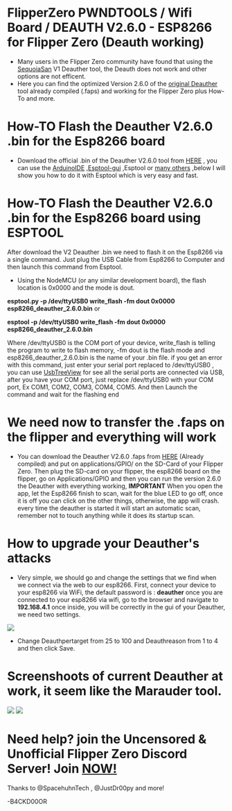 # FlipperZero PWNDTOOLS / Wifi Board / DEAUTH V2.6.0 - ESP8266 for Flipper Zero (Deauth working)



- Many users in the Flipper Zero community have found that using the <a href="https://github.com/SequoiaSan/FlipperZero-Wifi-ESP8266-Deauther-Module">SequoiaSan</a> V1 Deauther tool, the Deauth does not work and other options are not efficent.
- Here you can find the optimized Version 2.6.0 of the <a href="https://github.com/SequoiaSan/FlipperZero-Wifi-ESP8266-Deauther-Module">original Deauther</a> tool already compiled (.faps) and working for the Flipper Zero plus How-To and more.

# How-TO Flash the Deauther V2.6.0 .bin for the Esp8266 board

- Download the official .bin of the Deauther V2.6.0 tool from <a href="https://github.com/HEX0DAYS/FlipperZero-CONVERT/blob/96a9ca4bcb4e93c22d117a1ad27422149cdea6fb/Deauther2.6.0_FZ/esp8266_deauther_2.6.0.bin">HERE</a> , you can use the <a href="https://github.com/SpacehuhnTech/esp8266_deauther/wiki/Installation/70c7169963788c6a00cba1aa5d1939aedd463567#compiling-using-arduino-ide">ArduinoIDE</a> ,<a href="https://github.com/SpacehuhnTech/esp8266_deauther/wiki/Installation/70c7169963788c6a00cba1aa5d1939aedd463567#esptool-gui">Esptool-gui</a> ,Esptool or <a href="https://github.com/SpacehuhnTech/esp8266_deauther/wiki/Installation/70c7169963788c6a00cba1aa5d1939aedd463567)">many others</a> ,below I will show you how to do it with Esptool which is very easy and fast. 

# How-TO Flash the Deauther V2.6.0 .bin for the Esp8266 board using ESPTOOL

After download the V2 Deauther .bin we need to flash it on the Esp8266 via a single command. Just plug the USB Cable from Esp8266 to Computer and then launch this command from Esptool.

- Using the NodeMCU (or any similar development board), the flash location is 0x0000 and the mode is dout.

<b>esptool.py -p /dev/ttyUSB0 write_flash -fm dout 0x0000 esp8266_deauther_2.6.0.bin</b> or 

<b>esptool -p /dev/ttyUSB0 write_flash -fm dout 0x0000 esp8266_deauther_2.6.0.bin</b>

Where /dev/ttyUSB0 is the COM port of your device, write_flash is telling the program to write to flash memory, -fm dout is the flash mode and esp8266_deauther_2.6.0.bin is the name of your .bin file. if you get an error with this command, just enter your serial port replaced to /dev/ttyUSB0 , you can use <a href="https://www.uwe-sieber.de/usbtreeview_e.html#download">UsbTreeView</a> for see all the serial ports are connected via USB, after you have your COM port, just replace /dev/ttyUSB0 with your COM port, Ex COM1, COM2, COM3, COM4, COM5. And then Launch the command and wait for the flashing end

# We  need now to transfer the .faps on the flipper and everything will work

- You can download the Deauther V2.6.0 .faps from <a href="https://github.com/HEX0DAYS/FlipperZero-CONVERT/blob/5b3c00dce5286211581b37c7cee997f71d05a80d/Deauther2.6.0_FAPS/ESP8266_B4_Wifi_Deauther.fap">HERE</a> (Already compiled) and put on applications/GPIO/ on the SD-Card of your Flipper Zero. Then plug the SD-card on your flipper, the esp8266 board on the flipper, go on Applications/GPIO and then you can run the version 2.6.0 the Deauther with everything working, <b>IMPORTANT</b> When you open the app, let the Esp8266 finish to scan, wait for the blue LED to go off, once it is off you can click on the other things, otherwise, the app will crash. every time the deauther is started it will start an automatic scan, remember not to touch anything while it does its startup scan.

# How to upgrade your Deauther's attacks

- Very simple, we should go and change the settings that we find when we connect via the web to our esp8266.
First, connect your device to your esp8266 via WiFi, the default password is : <b>deauther</b> once you are connected to your esp8266 via wifi, go to the browser and navigate to <b>192.168.4.1</b> once inside, you will be correctly in the gui of your Deauther, we need two settings.

<img src="./deauther_gui.png">

- Change Deauthpertarget from 25 to 100 and Deauthreason from 1 to 4 and then click Save.

# Screenshoots of current Deauther at work, it seem like the Marauder tool.

<img src="./Deauther1.jpg">

<img src="./Deauther2.jpg">

# Need help? join the Uncensored & Unofficial Flipper Zero Discord Server! Join  <a href="https://discord.gg/MXCfNgwtW7">NOW!</a>

Thanks to @SpacehuhnTech , @JustDr00py and more!

-B4CKD00OR
